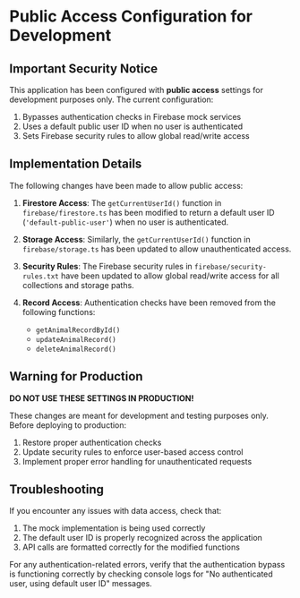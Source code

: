# Public Access Configuration for Development

## Important Security Notice

This application has been configured with **public access** settings for development purposes only. The current configuration:

1. Bypasses authentication checks in Firebase mock services
2. Uses a default public user ID when no user is authenticated
3. Sets Firebase security rules to allow global read/write access

## Implementation Details

The following changes have been made to allow public access:

1. **Firestore Access**: The `getCurrentUserId()` function in `firebase/firestore.ts` has been modified to return a default user ID (`'default-public-user'`) when no user is authenticated.

2. **Storage Access**: Similarly, the `getCurrentUserId()` function in `firebase/storage.ts` has been updated to allow unauthenticated access.

3. **Security Rules**: The Firebase security rules in `firebase/security-rules.txt` have been updated to allow global read/write access for all collections and storage paths.

4. **Record Access**: Authentication checks have been removed from the following functions:
   - `getAnimalRecordById()`
   - `updateAnimalRecord()`
   - `deleteAnimalRecord()`

## Warning for Production

**DO NOT USE THESE SETTINGS IN PRODUCTION!**

These changes are meant for development and testing purposes only. Before deploying to production:

1. Restore proper authentication checks
2. Update security rules to enforce user-based access control
3. Implement proper error handling for unauthenticated requests

## Troubleshooting

If you encounter any issues with data access, check that:

1. The mock implementation is being used correctly
2. The default user ID is properly recognized across the application
3. API calls are formatted correctly for the modified functions

For any authentication-related errors, verify that the authentication bypass is functioning correctly by checking console logs for "No authenticated user, using default user ID" messages. 